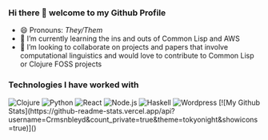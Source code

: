 ### Hi there 👋 welcome to my Github Profile

<!--
**crmsnbleyd/crmsnbleyd** is a ✨ _special_ ✨ repository because its `README.md` (this file) appears on your GitHub profile.

Here are some ideas to get you started:

- 🔭 I’m currently working on ...
- 🌱 I’m currently learning ...
- 👯 I’m looking to collaborate on ...
- 🤔 I’m looking for help with ...
- 💬 Ask me about ...
- 📫 How to reach me: ...
- 😄 Pronouns: ...
- ⚡ Fun fact: ...
-->
- 😄 Pronouns: *They/Them*
- 🌱 I’m currently learning the ins and outs of Common Lisp and AWS
- 👯 I’m looking to collaborate on projects and papers that involve computational linguistics and would love to contribute to Common Lisp or Clojure FOSS projects
### Technologies I have worked with
<img alt="Clojure" src="https://img.shields.io/badge/Clojure-5881D8?logo=clojure&logoColor=green&style=flat"/>
<img alt="Python" src="https://img.shields.io/badge/Python-%233776AB?logo=python&logoColor=white&style=flat" />
<img alt="React" src="https://img.shields.io/badge/React-61DAFB?logo=react&logoColor=black&style=flat" />
<img alt="Node.js" src="https://img.shields.io/badge/Node.js-339933?logo=node.js&logoColor=white&style=flat" />
<img alt="Haskell" src="https://img.shields.io/badge/Haskell-5D4F85?logo=haskell&logoColor=white&style=flat" />
<img alt="Wordpress" src="https://img.shields.io/badge/Wordpress-585c60?logo=wordpress&logoColor=white&style=flat" />
[![My Github Stats](https://github-readme-stats.vercel.app/api?username=Crmsnbleyd&count_private=true&theme=tokyonight&showicons=true)]()
